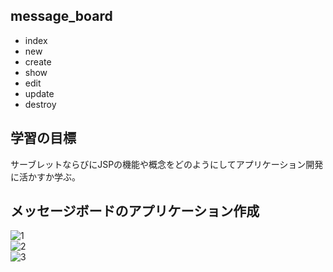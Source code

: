 ## message_board  
- index  
- new  
- create  
- show  
- edit  
- update  
- destroy  

## 学習の目標  
サーブレットならびにJSPの機能や概念をどのようにしてアプリケーション開発に活かすか学ぶ。  

## メッセージボードのアプリケーション作成  
![1](https://s3-ap-northeast-1.amazonaws.com/techacademy/bootcamp/java-servlet/message-board/message_board_00_01.png)  
![2](https://s3-ap-northeast-1.amazonaws.com/techacademy/bootcamp/java-servlet/message-board/message_board_00_02.png)  
![3](https://s3-ap-northeast-1.amazonaws.com/techacademy/bootcamp/java-servlet/message-board/message_board_00_03.png)  
